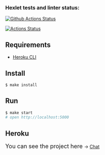 ### Hexlet tests and linter status:
[![Github Actions Status](https://github.com/hexlet-components/projects-frontend-l4-server/workflows/Node%20CI/badge.svg)](https://github.com/hexlet-components/projects-frontend-l4-server/actions)

[![Actions Status](https://github.com/Yar56/frontend-project-lvl4/workflows/hexlet-check/badge.svg)](https://github.com/Yar56/frontend-project-lvl4/actions)

## Requirements

* [Heroku CLI](https://devcenter.heroku.com/articles/heroku-cli)

## Install

```sh
$ make install
```

## Run

```sh
$ make start
# open http://localhost:5000
```
## Heroku
<span style="font-size: 18px;"> You can see the project here </span> -> <a href="https://frontend-project-chat-slack.herokuapp.com" target="_blank">Chat</a>


